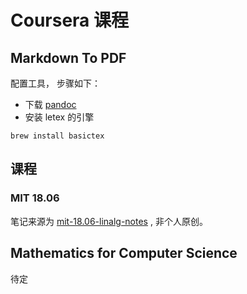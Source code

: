 # Coursera 课程

## Markdown To PDF

配置工具， 步骤如下：

- 下载 [pandoc](https://pandoc.org/installing.html)
- 安装 letex 的引擎

```shell
brew install basictex
```

## 课程

### MIT 18.06

笔记来源为 [mit-18.06-linalg-notes](https://github.com/apachecn/mit-18.06-linalg-notes) , 非个人原创。

## Mathematics for Computer Science

待定
